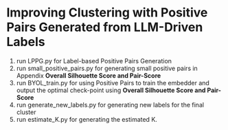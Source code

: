 # Improving Clustering with Positive Pairs Generated from LLM-Driven Labels

1. run LPPG.py for Label-based Positive Pairs Generation
2. run small_positive_pairs.py for generating small positive pairs in Appendix **Overall Silhouette Score and Pair-Score**
3. run BYOL_train.py for using Positive Pairs to train the embedder and output the optimal check-point using **Overall Silhouette Score and Pair-Score**
4. run generate_new_labels.py for generating new labels for the final cluster
5. run estimate_K.py for generating the estimated K.